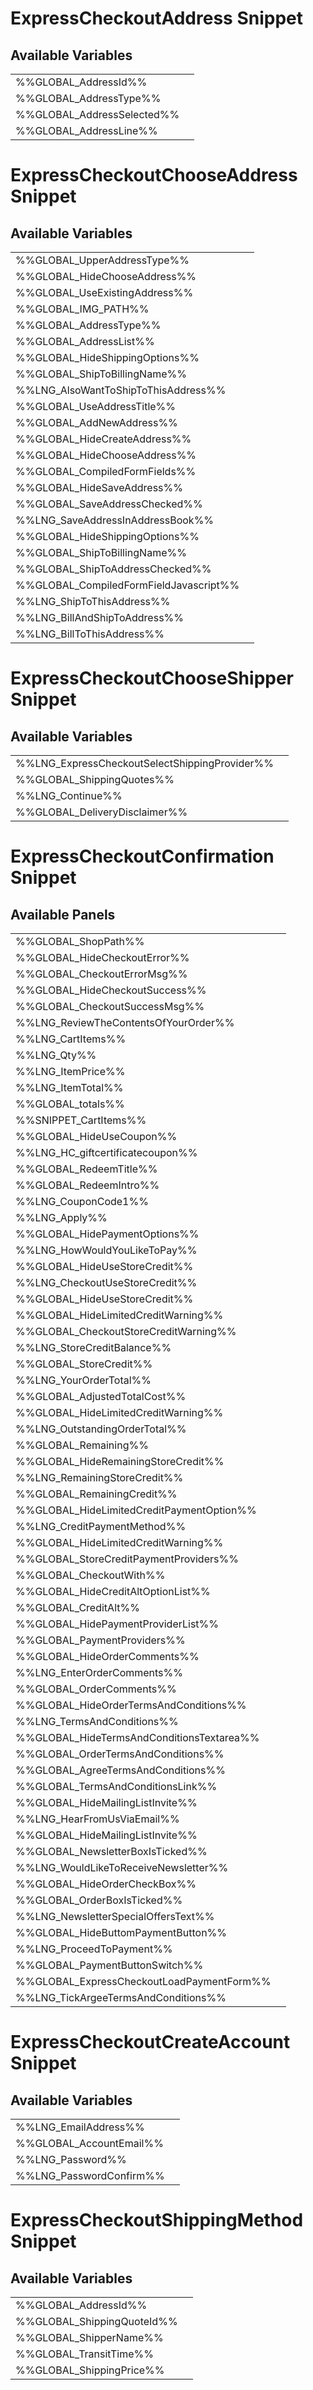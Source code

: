 # <span class="jumptarget"> ExpressCheckoutAddress Snippet </span>

## <span class="jumptarget"> Available Variables </span>
|||
|---|---|
| %%GLOBAL_AddressId%% |
| %%GLOBAL_AddressType%% |
| %%GLOBAL_AddressSelected%% |
| %%GLOBAL_AddressLine%% |

# <span class="jumptarget"> ExpressCheckoutChooseAddress Snippet </span>

## <span class="jumptarget"> Available Variables </span>
|||
|---|---|
| %%GLOBAL_UpperAddressType%% |
| %%GLOBAL_HideChooseAddress%% |
| %%GLOBAL_UseExistingAddress%% |
| %%GLOBAL_IMG_PATH%% |
| %%GLOBAL_AddressType%% |
| %%GLOBAL_AddressList%% |
| %%GLOBAL_HideShippingOptions%% |
| %%GLOBAL_ShipToBillingName%% |
| %%LNG_AlsoWantToShipToThisAddress%% |
| %%GLOBAL_UseAddressTitle%% |
| %%GLOBAL_AddNewAddress%% |
| %%GLOBAL_HideCreateAddress%% |
| %%GLOBAL_HideChooseAddress%% |
| %%GLOBAL_CompiledFormFields%% |
| %%GLOBAL_HideSaveAddress%% |
| %%GLOBAL_SaveAddressChecked%% |
| %%LNG_SaveAddressInAddressBook%% |
| %%GLOBAL_HideShippingOptions%% |
| %%GLOBAL_ShipToBillingName%% |
| %%GLOBAL_ShipToAddressChecked%% |
| %%GLOBAL_CompiledFormFieldJavascript%% |
| %%LNG_ShipToThisAddress%% |
| %%LNG_BillAndShipToAddress%% |
| %%LNG_BillToThisAddress%% |

# <span class="jumptarget"> ExpressCheckoutChooseShipper Snippet </span>

## <span class="jumptarget"> Available Variables </span>
|||
|---|---|
| %%LNG_ExpressCheckoutSelectShippingProvider%% |
| %%GLOBAL_ShippingQuotes%% |
| %%LNG_Continue%% |
| %%GLOBAL_DeliveryDisclaimer%% |

# <span class="jumptarget"> ExpressCheckoutConfirmation Snippet </span>

## <span class="jumptarget"> Available Panels </span>
|||
|---|---|
| %%GLOBAL_ShopPath%% |
| %%GLOBAL_HideCheckoutError%% |
| %%GLOBAL_CheckoutErrorMsg%% |
| %%GLOBAL_HideCheckoutSuccess%% |
| %%GLOBAL_CheckoutSuccessMsg%% |
| %%LNG_ReviewTheContentsOfYourOrder%% |
| %%LNG_CartItems%% |
| %%LNG_Qty%% |
| %%LNG_ItemPrice%% |
| %%LNG_ItemTotal%% |
| %%GLOBAL_totals%% |
| %%SNIPPET_CartItems%% |
| %%GLOBAL_HideUseCoupon%% |
| %%LNG_HC_giftcertificatecoupon%% |
| %%GLOBAL_RedeemTitle%% |
| %%GLOBAL_RedeemIntro%% |
| %%LNG_CouponCode1%% |
| %%LNG_Apply%% |
| %%GLOBAL_HidePaymentOptions%% |
| %%LNG_HowWouldYouLikeToPay%% |
| %%GLOBAL_HideUseStoreCredit%% |
| %%LNG_CheckoutUseStoreCredit%% |
| %%GLOBAL_HideUseStoreCredit%% |
| %%GLOBAL_HideLimitedCreditWarning%% |
| %%GLOBAL_CheckoutStoreCreditWarning%% |
| %%LNG_StoreCreditBalance%% |
| %%GLOBAL_StoreCredit%% |
| %%LNG_YourOrderTotal%% |
| %%GLOBAL_AdjustedTotalCost%% |
| %%GLOBAL_HideLimitedCreditWarning%% |
| %%LNG_OutstandingOrderTotal%% |
| %%GLOBAL_Remaining%% |
| %%GLOBAL_HideRemainingStoreCredit%% |
| %%LNG_RemainingStoreCredit%% |
| %%GLOBAL_RemainingCredit%% |
| %%GLOBAL_HideLimitedCreditPaymentOption%% |
| %%LNG_CreditPaymentMethod%% |
| %%GLOBAL_HideLimitedCreditWarning%% |
| %%GLOBAL_StoreCreditPaymentProviders%% |
| %%GLOBAL_CheckoutWith%% |
| %%GLOBAL_HideCreditAltOptionList%% |
| %%GLOBAL_CreditAlt%% |
| %%GLOBAL_HidePaymentProviderList%% |
| %%GLOBAL_PaymentProviders%% |
| %%GLOBAL_HideOrderComments%% |
| %%LNG_EnterOrderComments%% |
| %%GLOBAL_OrderComments%% |
| %%GLOBAL_HideOrderTermsAndConditions%% |
| %%LNG_TermsAndConditions%% |
| %%GLOBAL_HideTermsAndConditionsTextarea%% |
| %%GLOBAL_OrderTermsAndConditions%% |
| %%GLOBAL_AgreeTermsAndConditions%% |
| %%GLOBAL_TermsAndConditionsLink%% |
| %%GLOBAL_HideMailingListInvite%% |
| %%LNG_HearFromUsViaEmail%% |
| %%GLOBAL_HideMailingListInvite%% |
| %%GLOBAL_NewsletterBoxIsTicked%% |
| %%LNG_WouldLikeToReceiveNewsletter%% |
| %%GLOBAL_HideOrderCheckBox%% |
| %%GLOBAL_OrderBoxIsTicked%% |
| %%LNG_NewsletterSpecialOffersText%% |
| %%GLOBAL_HideButtomPaymentButton%% |
| %%LNG_ProceedToPayment%% |
| %%GLOBAL_PaymentButtonSwitch%% |
| %%GLOBAL_ExpressCheckoutLoadPaymentForm%% |
| %%LNG_TickArgeeTermsAndConditions%% |

# <span class="jumptarget"> ExpressCheckoutCreateAccount Snippet </span>

## <span class="jumptarget"> Available Variables </span>
|||
|---|---|
| %%LNG_EmailAddress%% |
| %%GLOBAL_AccountEmail%% |
| %%LNG_Password%% |
| %%LNG_PasswordConfirm%% |

# <span class="jumptarget"> ExpressCheckoutShippingMethod Snippet </span>

## <span class="jumptarget"> Available Variables </span>
|||
|---|---|
| %%GLOBAL_AddressId%% |
| %%GLOBAL_ShippingQuoteId%% |
| %%GLOBAL_ShipperName%% |
| %%GLOBAL_TransitTime%% |
| %%GLOBAL_ShippingPrice%% |
